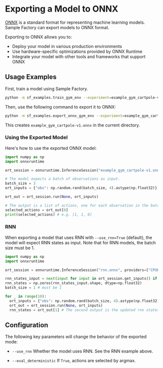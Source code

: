 # Exporting a Model to ONNX

[ONNX](https://onnx.ai/) is a standard format for representing machine learning models. Sample Factory can export models to ONNX format.

Exporting to ONNX allows you to:

- Deploy your model in various production environments
- Use hardware-specific optimizations provided by ONNX Runtime
- Integrate your model with other tools and frameworks that support ONNX

## Usage Examples

First, train a model using Sample Factory.

```bash
python -m sf_examples.train_gym_env --experiment=example_gym_cartpole-v1 --env=CartPole-v1 --use_rnn=False --reward_scale=0.1
```

Then, use the following command to export it to ONNX:

```bash
python -m sf_examples.export_onnx_gym_env --experiment=example_gym_cartpole-v1 --env=CartPole-v1 --use_rnn=False
```

This creates `example_gym_cartpole-v1.onnx` in the current directory.

### Using the Exported Model

Here's how to use the exported ONNX model:

```python
import numpy as np
import onnxruntime

ort_session = onnxruntime.InferenceSession("example_gym_cartpole-v1.onnx", providers=["CPUExecutionProvider"])

# The model expects a batch of observations as input.
batch_size = 3
ort_inputs = {"obs": np.random.rand(batch_size, 4).astype(np.float32)}

ort_out = ort_session.run(None, ort_inputs)

# The output is a list of actions, one for each observation in the batch.
selected_actions = ort_out[0]
print(selected_actions) # e.g. [1, 1, 0]
```

### RNN

When exporting a model that uses RNN with `--use_rnn=True` (default), the model will expect RNN states as input.
Note that for RNN models, the batch size must be 1.

```python
import numpy as np
import onnxruntime

ort_session = onnxruntime.InferenceSession("rnn.onnx", providers=["CPUExecutionProvider"])

rnn_states_input = next(input for input in ort_session.get_inputs() if input.name == "rnn_states")
rnn_states = np.zeros(rnn_states_input.shape, dtype=np.float32)
batch_size = 1 # must be 1

for _ in range(10):
  ort_inputs = {"obs": np.random.rand(batch_size, 4).astype(np.float32), "rnn_states": rnn_states}
  ort_out = ort_session.run(None, ort_inputs)
  rnn_states = ort_out[1] # The second output is the updated rnn states
```

## Configuration

The following key parameters will change the behavior of the exported mode:

- `--use_rnn` Whether the model uses RNN. See the RNN example above.

- `--eval_deterministic` If `True`, actions are selected by argmax.
